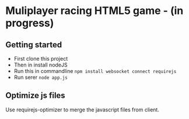 # Muliplayer racing HTML5 game - (in progress)

## Getting started
* First clone this project
* Then in install nodeJS
* Run this in commandline `npm install websocket connect requirejs`
* Run serer `node app.js`

## Optimize js files
Use requirejs-optimizer to merge the javascript files from client.
